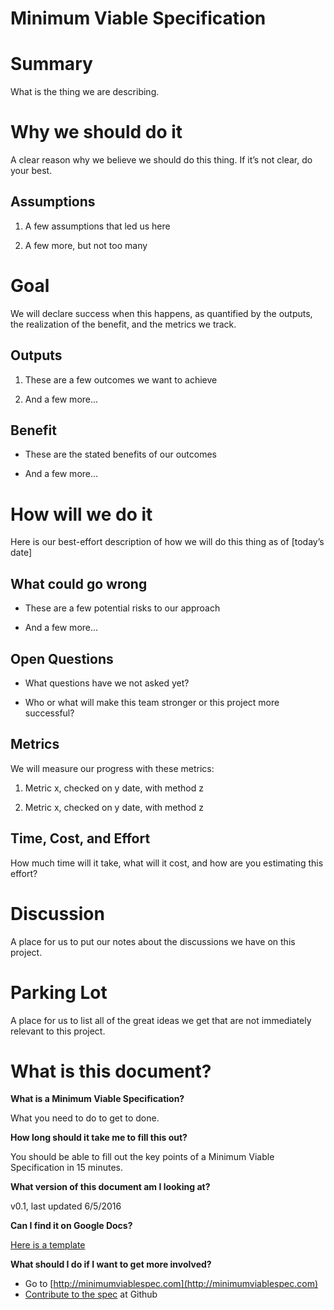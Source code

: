 # Minimum Viable Specification

# Summary

What is the thing we are describing.

# Why we should do it

A clear reason why we believe we should do this thing. If it’s not clear, do your best.

## Assumptions

1. A few assumptions that led us here

2. A few more, but not too many

# Goal

We will declare success when this happens, as quantified by the outputs, the realization of the benefit, and the metrics we track.

## Outputs

1. These are a few outcomes we want to achieve

2. And a few more...

## Benefit

* These are the stated benefits of our outcomes

* And a few more...

# How will we do it

Here is our best-effort description of how we will do this thing as of [today’s date]

## What could go wrong

* These are a few potential risks to our approach

* And a few more...

## Open Questions

* What questions have we not asked yet?

* Who or what will make this team stronger or this project more successful?


## Metrics

We will measure our progress with these metrics:

1. Metric x, checked on y date, with method z

2. Metric x, checked on y date, with method z

## Time, Cost, and Effort

How much time will it take, what will it cost, and how are you estimating this effort?

# Discussion

A place for us to put our notes about the discussions we have on this project.

# Parking Lot

A place for us to list all of the great ideas we get that are not immediately relevant to this project.

# What is this document?

**What is a Minimum Viable Specification?**

What you need to do to get to done.

**How long should it take me to fill this out?**

You should be able to fill out the key points of a Minimum Viable Specification in 15 minutes.

**What version of this document am I looking at?**

v0.1, last updated 6/5/2016

**Can I find it on Google Docs?**

[Here is a template](http://bit.ly/minimumviablespec)

**What should I do if I want to get more involved?**

- Go to [http://minimumviablespec.com](http://minimumviablespec.com)
- [Contribute to the spec](https://github.com/gregmeyer/minimum-viable-specification) at Github 


